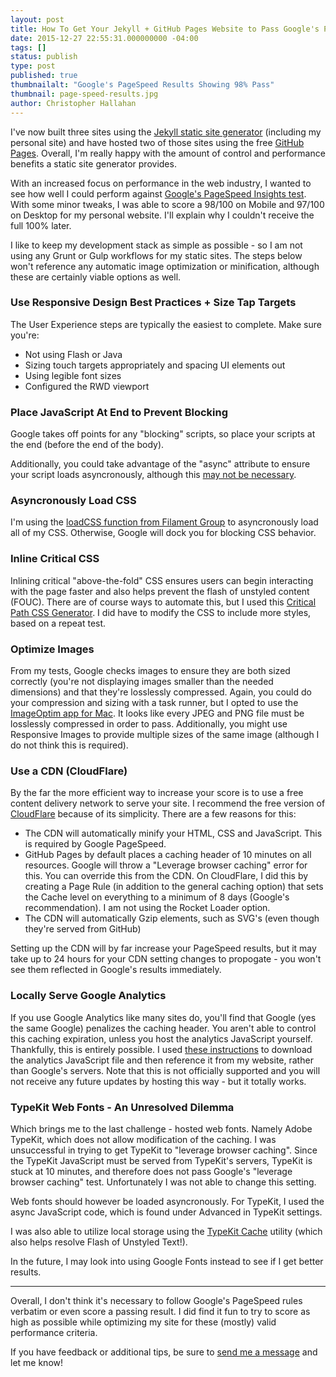 ```yaml
---
layout: post
title: How To Get Your Jekyll + GitHub Pages Website to Pass Google's PageSpeed Tests
date: 2015-12-27 22:55:31.000000000 -04:00
tags: []
status: publish
type: post
published: true
thumbnailalt: "Google's PageSpeed Results Showing 98% Pass"
thumbnail: page-speed-results.jpg
author: Christopher Hallahan
---
```


I've now built three sites using the [Jekyll static site generator](http://www.jekyllrb.com) (including my personal site) and have hosted two of those sites using the free [GitHub Pages](https://pages.github.com).  Overall, I'm really happy with the amount of control and performance benefits a static site generator provides.  

With an increased focus on performance in the web industry, I wanted to see how well I could perform against [Google's PageSpeed Insights test](https://developers.google.com/speed/pagespeed/insights/).  With some minor tweaks, I was able to score a 98/100 on Mobile and 97/100 on Desktop for my personal website.  I'll explain why I couldn't receive the full 100% later.  

I like to keep my development stack as simple as possible - so I am not using any Grunt or Gulp workflows for my static sites.  The steps below won't reference any automatic image optimization or minification, although these are certainly viable options as well.  

### Use Responsive Design Best Practices + Size Tap Targets

The User Experience steps are typically the easiest to complete.  Make sure you're:

* Not using Flash or Java
* Sizing touch targets appropriately and spacing UI elements out
* Using legible font sizes
* Configured the RWD viewport

### Place JavaScript At End to Prevent Blocking

Google takes off points for any "blocking" scripts, so place your scripts at the end (before the end of the body).

Additionally, you could take advantage of the "async" attribute to ensure your script loads asyncronously, although this [may not be necessary](https://css-tricks.com/async-attribute-scripts-bottom/).

### Asyncronously Load CSS

I'm using the [loadCSS function from Filament Group](https://github.com/filamentgroup/loadCSS) to asyncronously load all of my CSS.  Otherwise, Google will dock you for blocking CSS behavior.  

### Inline Critical CSS

Inlining critical "above-the-fold" CSS ensures users can begin interacting with the page faster and also helps prevent the flash of unstyled content (FOUC).  There are of course ways to automate this, but I used this [Critical Path CSS Generator](https://jonassebastianohlsson.com/criticalpathcssgenerator/).  I did have to modify the CSS to include more styles, based on a repeat test.

### Optimize Images

From my tests, Google checks images to ensure they are both sized correctly (you're not displaying images smaller than the needed dimensions) and that they're losslessly compressed.  Again, you could do your compression and sizing with a task runner, but I opted to use the [ImageOptim app for Mac](https://imageoptim.com).  It looks like every JPEG and PNG file must be losslessly compressed in order to pass.  Additionally, you might use Responsive Images to provide multiple sizes of the same image (although I do not think this is required).

### Use a CDN (CloudFlare)

By the far the more efficient way to increase your score is to use a free content delivery network to serve your site.  I recommend the free version of [CloudFlare](http://cloudflare.com) because of its simplicity.  There are a few reasons for this:

* The CDN will automatically minify your HTML, CSS and JavaScript.  This is required by Google PageSpeed.  
* GitHub Pages by default places a caching header of 10 minutes on all resources.  Google will throw a "Leverage browser caching" error for this.  You can override this from the CDN.  On CloudFlare, I did this by creating a Page Rule (in addition to the general caching option) that sets the Cache level on everything to a minimum of 8 days (Google's recommendation).  I am not using the Rocket Loader option.  
* The CDN will automatically Gzip elements, such as SVG's (even though they're served from GitHub)

Setting up the CDN will by far increase your PageSpeed results, but it may take up to 24 hours for your CDN setting changes to propogate - you won't see them reflected in Google's results immediately.

### Locally Serve Google Analytics

If you use Google Analytics like many sites do, you'll find that Google (yes the same Google) penalizes the caching header.  You aren't able to control this caching expiration, unless you host the analytics JavaScript yourself.  Thankfully, this is entirely possible.  I used [these instructions](http://diywpblog.com/leverage-browser-cache-optimize-google-analytics/) to download the analytics JavaScript file and then reference it from my website, rather than Google's servers.  Note that this is not officially supported and you will not receive any future updates by hosting this way - but it totally works.

### TypeKit Web Fonts - An Unresolved Dilemma

Which brings me to the last challenge - hosted web fonts.  Namely Adobe TypeKit, which does not allow modification of the caching.  I was unsuccessful in trying to get TypeKit to "leverage browser caching".  Since the TypeKit JavaScript must be served from TypeKit's servers, TypeKit is stuck at 10 minutes, and therefore does not pass Google's "leverage browser caching" test.  Unfortunately I was not able to change this setting.

Web fonts should however be loaded asyncronously.  For TypeKit, I used the async JavaScript code, which is found under Advanced in TypeKit settings.

I was also able to utilize local storage using the [TypeKit Cache](https://github.com/morris/typekit-cache) utility (which also helps resolve Flash of Unstyled Text!).

In the future, I may look into using Google Fonts instead to see if I get better results.  

----

Overall, I don't think it's necessary to follow Google's PageSpeed rules verbatim or even score a passing result.  I did find it fun to try to score as high as possible while optimizing my site for these (mostly) valid performance criteria. 

If you have feedback or additional tips, be sure to [send me a message](mailto:chris@chrishallahan.com) and let me know! 
